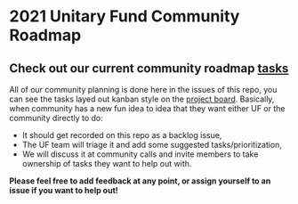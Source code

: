 # 2021 Unitary Fund Community Roadmap

## Check out our current community roadmap [tasks](https://github.com/unitaryfund/community-roadmap/issues) ##

All of our community planning is done here in the issues of this repo, you can see the tasks layed out kanban style on the [project board](https://github.com/unitaryfund/community-roadmap/projects/1).
Basically, when community has a new fun idea to idea that they want either UF or the community directly to do:
- It should get recorded on this repo as a backlog issue,
- The UF team will triage it and add some suggested tasks/prioritization,
- We will discuss it at community calls and invite members to take ownership of tasks they want to help out with.

**Please feel free to add feedback at any point, or assign yourself to an issue if you want to help out!**

